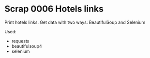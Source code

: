 # Scrap 0006 Hotels links

Print hotels links. Get data with two ways: BeautifulSoup and Selenium

Used:

* requests
* beautifulsoup4
* selenium
